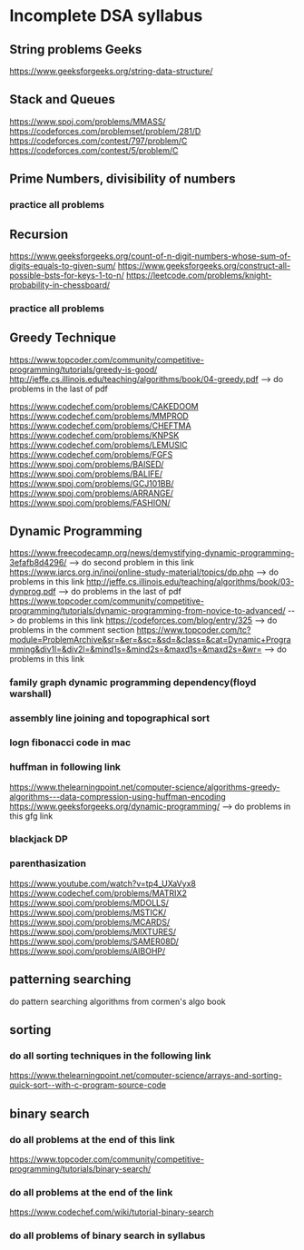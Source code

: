 # Incomplete DSA syllabus

## String problems Geeks
https://www.geeksforgeeks.org/string-data-structure/


## Stack and Queues
https://www.spoj.com/problems/MMASS/
https://codeforces.com/problemset/problem/281/D
https://codeforces.com/contest/797/problem/C
https://codeforces.com/contest/5/problem/C


## Prime Numbers, divisibility of numbers
### practice all problems


## Recursion
https://www.geeksforgeeks.org/count-of-n-digit-numbers-whose-sum-of-digits-equals-to-given-sum/
https://www.geeksforgeeks.org/construct-all-possible-bsts-for-keys-1-to-n/
https://leetcode.com/problems/knight-probability-in-chessboard/
### practice all problems


## Greedy Technique
https://www.topcoder.com/community/competitive-programming/tutorials/greedy-is-good/
http://jeffe.cs.illinois.edu/teaching/algorithms/book/04-greedy.pdf --> do problems in the last of pdf

https://www.codechef.com/problems/CAKEDOOM
https://www.codechef.com/problems/MMPROD
https://www.codechef.com/problems/CHEFTMA
https://www.codechef.com/problems/KNPSK
https://www.codechef.com/problems/LEMUSIC
https://www.codechef.com/problems/FGFS
https://www.spoj.com/problems/BAISED/
https://www.spoj.com/problems/BALIFE/
https://www.spoj.com/problems/GCJ101BB/
https://www.spoj.com/problems/ARRANGE/
https://www.spoj.com/problems/FASHION/


## Dynamic Programming
https://www.freecodecamp.org/news/demystifying-dynamic-programming-3efafb8d4296/ --> do second problem in this link
https://www.iarcs.org.in/inoi/online-study-material/topics/dp.php --> do problems in this link
http://jeffe.cs.illinois.edu/teaching/algorithms/book/03-dynprog.pdf --> do problems in the last of pdf
https://www.topcoder.com/community/competitive-programming/tutorials/dynamic-programming-from-novice-to-advanced/ --> do problems in this link
https://codeforces.com/blog/entry/325 --> do problems in the comment section
https://www.topcoder.com/tc?module=ProblemArchive&sr=&er=&sc=&sd=&class=&cat=Dynamic+Programming&div1l=&div2l=&mind1s=&mind2s=&maxd1s=&maxd2s=&wr= --> do problems in this link

### family graph dynamic programming dependency(floyd warshall)
### assembly line joining and topographical sort
### logn fibonacci code in mac
### huffman in following link
https://www.thelearningpoint.net/computer-science/algorithms-greedy-algorithms---data-compression-using-huffman-encoding
https://www.geeksforgeeks.org/dynamic-programming/ --> do problems in this gfg link
### blackjack DP
### parenthasization
https://www.youtube.com/watch?v=tp4_UXaVyx8
https://www.codechef.com/problems/MATRIX2
https://www.spoj.com/problems/MDOLLS/
https://www.spoj.com/problems/MSTICK/
https://www.spoj.com/problems/MCARDS/
https://www.spoj.com/problems/MIXTURES/
https://www.spoj.com/problems/SAMER08D/
https://www.spoj.com/problems/AIBOHP/


## patterning searching
do pattern searching algorithms from cormen's algo book


## sorting
### do all sorting techniques in the following link
https://www.thelearningpoint.net/computer-science/arrays-and-sorting-quick-sort--with-c-program-source-code


## binary search
### do all problems at the end of this link
https://www.topcoder.com/community/competitive-programming/tutorials/binary-search/
### do all problems at the end of the link
https://www.codechef.com/wiki/tutorial-binary-search
### do all problems of binary search in syllabus
